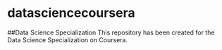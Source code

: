 # datasciencecoursera

##Data Science Specialization
This repository has been created for the Data Science Specialization on Coursera.

